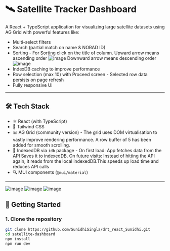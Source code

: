 # 🛰️ Satellite Tracker Dashboard

A React + TypeScript application for visualizing large satellite datasets using AG Grid with powerful features like:

- Multi-select filters
- Search (partial match on name & NORAD ID)
- Sorting - For Sorting click on the title of column.
     Upward arrow means ascending order ![image](https://github.com/user-attachments/assets/3a302f29-e332-4684-ae39-b21e086a0bd7)
     Downward arrow means descending order ![image](https://github.com/user-attachments/assets/50368eb3-171c-4ecf-83c4-c285e43d6bbb)
- IndexDB caching to improve performance
- Row selection (max 10) with Proceed screen - Selected row data persists on page refresh
- Fully responsive UI

---

## 🛠 Tech Stack

- ⚛️ React (with TypeScript)
- 🎨 Tailwind CSS
- 📊 AG Grid (community version) -  The grid uses DOM virtualisation to vastly improve rendering performance. A row buffer of 5 has been added for smooth scrolling.
- 🧠 IndexedDB via `idb` package - On first load: App fetches data from the API Saves it to indexedDB. On future visits: Instead of hitting the API again, it reads from the local indexedDB.This speeds up load                                         time and reduces API calls
- 🔍 MUI components (`@mui/material`)

---
![image](https://github.com/user-attachments/assets/a3aedff9-7812-4191-b1da-5ab359ab8b34)
![image](https://github.com/user-attachments/assets/b7077ede-8ed1-4e8c-80d6-df67523165ce)
![image](https://github.com/user-attachments/assets/6d34e89e-ec95-42ec-ad01-84cc2f286ad0)

## 🚀 Getting Started

### 1. Clone the repository

```bash
git clone https://github.com/SunidhiSingla/drt_react_Sunidhi.git
cd satellite-dashboard
npm install
npm run dev
